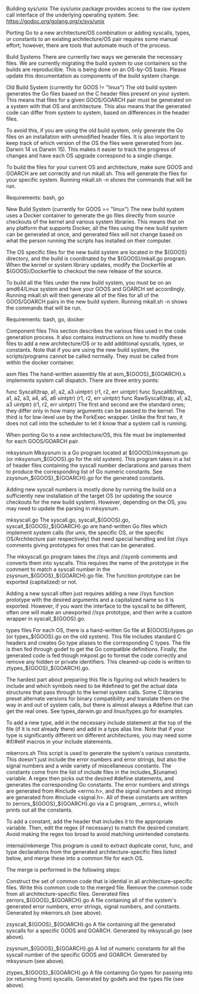 Building sys/unix
The sys/unix package provides access to the raw system call interface of the underlying operating system. See: https://godoc.org/golang.org/x/sys/unix

Porting Go to a new architecture/OS combination or adding syscalls, types, or constants to an existing architecture/OS pair requires some manual effort; however, there are tools that automate much of the process.

Build Systems
There are currently two ways we generate the necessary files. We are currently migrating the build system to use containers so the builds are reproducible. This is being done on an OS-by-OS basis. Please update this documentation as components of the build system change.

Old Build System (currently for GOOS != "linux")
The old build system generates the Go files based on the C header files present on your system. This means that files for a given GOOS/GOARCH pair must be generated on a system with that OS and architecture. This also means that the generated code can differ from system to system, based on differences in the header files.

To avoid this, if you are using the old build system, only generate the Go files on an installation with unmodified header files. It is also important to keep track of which version of the OS the files were generated from (ex. Darwin 14 vs Darwin 15). This makes it easier to track the progress of changes and have each OS upgrade correspond to a single change.

To build the files for your current OS and architecture, make sure GOOS and GOARCH are set correctly and run mkall.sh. This will generate the files for your specific system. Running mkall.sh -n shows the commands that will be run.

Requirements: bash, go

New Build System (currently for GOOS == "linux")
The new build system uses a Docker container to generate the go files directly from source checkouts of the kernel and various system libraries. This means that on any platform that supports Docker, all the files using the new build system can be generated at once, and generated files will not change based on what the person running the scripts has installed on their computer.

The OS specific files for the new build system are located in the ${GOOS} directory, and the build is coordinated by the ${GOOS}/mkall.go program. When the kernel or system library updates, modify the Dockerfile at ${GOOS}/Dockerfile to checkout the new release of the source.

To build all the files under the new build system, you must be on an amd64/Linux system and have your GOOS and GOARCH set accordingly. Running mkall.sh will then generate all of the files for all of the GOOS/GOARCH pairs in the new build system. Running mkall.sh -n shows the commands that will be run.

Requirements: bash, go, docker

Component files
This section describes the various files used in the code generation process. It also contains instructions on how to modify these files to add a new architecture/OS or to add additional syscalls, types, or constants. Note that if you are using the new build system, the scripts/programs cannot be called normally. They must be called from within the docker container.

asm files
The hand-written assembly file at asm_${GOOS}_${GOARCH}.s implements system call dispatch. There are three entry points:

  func Syscall(trap, a1, a2, a3 uintptr) (r1, r2, err uintptr)
  func Syscall6(trap, a1, a2, a3, a4, a5, a6 uintptr) (r1, r2, err uintptr)
  func RawSyscall(trap, a1, a2, a3 uintptr) (r1, r2, err uintptr)
The first and second are the standard ones; they differ only in how many arguments can be passed to the kernel. The third is for low-level use by the ForkExec wrapper. Unlike the first two, it does not call into the scheduler to let it know that a system call is running.

When porting Go to a new architecture/OS, this file must be implemented for each GOOS/GOARCH pair.

mksysnum
Mksysnum is a Go program located at ${GOOS}/mksysnum.go (or mksysnum_${GOOS}.go for the old system). This program takes in a list of header files containing the syscall number declarations and parses them to produce the corresponding list of Go numeric constants. See zsysnum_${GOOS}_${GOARCH}.go for the generated constants.

Adding new syscall numbers is mostly done by running the build on a sufficiently new installation of the target OS (or updating the source checkouts for the new build system). However, depending on the OS, you may need to update the parsing in mksysnum.

mksyscall.go
The syscall.go, syscall_${GOOS}.go, syscall_${GOOS}_${GOARCH}.go are hand-written Go files which implement system calls (for unix, the specific OS, or the specific OS/Architecture pair respectively) that need special handling and list //sys comments giving prototypes for ones that can be generated.

The mksyscall.go program takes the //sys and //sysnb comments and converts them into syscalls. This requires the name of the prototype in the comment to match a syscall number in the zsysnum_${GOOS}_${GOARCH}.go file. The function prototype can be exported (capitalized) or not.

Adding a new syscall often just requires adding a new //sys function prototype with the desired arguments and a capitalized name so it is exported. However, if you want the interface to the syscall to be different, often one will make an unexported //sys prototype, and then write a custom wrapper in syscall_${GOOS}.go.

types files
For each OS, there is a hand-written Go file at ${GOOS}/types.go (or types_${GOOS}.go on the old system). This file includes standard C headers and creates Go type aliases to the corresponding C types. The file is then fed through godef to get the Go compatible definitions. Finally, the generated code is fed though mkpost.go to format the code correctly and remove any hidden or private identifiers. This cleaned-up code is written to ztypes_${GOOS}_${GOARCH}.go.

The hardest part about preparing this file is figuring out which headers to include and which symbols need to be #defined to get the actual data structures that pass through to the kernel system calls. Some C libraries preset alternate versions for binary compatibility and translate them on the way in and out of system calls, but there is almost always a #define that can get the real ones. See types_darwin.go and linux/types.go for examples.

To add a new type, add in the necessary include statement at the top of the file (if it is not already there) and add in a type alias line. Note that if your type is significantly different on different architectures, you may need some #if/#elif macros in your include statements.

mkerrors.sh
This script is used to generate the system's various constants. This doesn't just include the error numbers and error strings, but also the signal numbers and a wide variety of miscellaneous constants. The constants come from the list of include files in the includes_${uname} variable. A regex then picks out the desired #define statements, and generates the corresponding Go constants. The error numbers and strings are generated from #include <errno.h>, and the signal numbers and strings are generated from #include <signal.h>. All of these constants are written to zerrors_${GOOS}_${GOARCH}.go via a C program, _errors.c, which prints out all the constants.

To add a constant, add the header that includes it to the appropriate variable. Then, edit the regex (if necessary) to match the desired constant. Avoid making the regex too broad to avoid matching unintended constants.

internal/mkmerge
This program is used to extract duplicate const, func, and type declarations from the generated architecture-specific files listed below, and merge these into a common file for each OS.

The merge is performed in the following steps:

Construct the set of common code that is idential in all architecture-specific files.
Write this common code to the merged file.
Remove the common code from all architecture-specific files.
Generated files
zerrors_${GOOS}_${GOARCH}.go
A file containing all of the system's generated error numbers, error strings, signal numbers, and constants. Generated by mkerrors.sh (see above).

zsyscall_${GOOS}_${GOARCH}.go
A file containing all the generated syscalls for a specific GOOS and GOARCH. Generated by mksyscall.go (see above).

zsysnum_${GOOS}_${GOARCH}.go
A list of numeric constants for all the syscall number of the specific GOOS and GOARCH. Generated by mksysnum (see above).

ztypes_${GOOS}_${GOARCH}.go
A file containing Go types for passing into (or returning from) syscalls. Generated by godefs and the types file (see above).